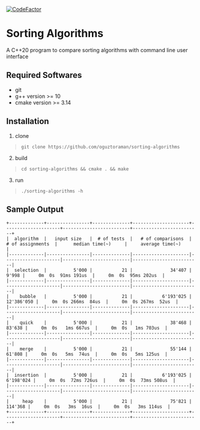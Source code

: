 [![CodeFactor](https://www.codefactor.io/repository/github/oguztoraman/sorting-algorithms/badge/main)](https://www.codefactor.io/repository/github/oguztoraman/sorting-algorithms/overview/main)

# Sorting Algorithms
A C++20 program to compare sorting algorithms with command line user interface

## Required Softwares
+ git
+ g++ version >= 10
+ cmake version >= 3.14

## Installation
1. clone 
> ```git clone https://github.com/oguztoraman/sorting-algorithms```
2. build 
> ```cd sorting-algorithms && cmake . && make```
3. run
> ```./sorting-algorithms -h```

## Sample Output
```
+-------------+----------------+--------------+---------------------+---------------------+-------------------------+-------------------------+
|  algorithm  |   input size   |  # of tests  |   # of comparisons  |   # of assignments  |      median time(~)     |     average time(~)     |
|-------------|----------------|--------------|---------------------|---------------------|-------------------------|-------------------------|
|  selection  |          5'000 |           21 |              34'407 |               9'998 |     0m  0s  91ms 191us  |     0m  0s  95ms 202us  |
|-------------|----------------|--------------|---------------------|---------------------|-------------------------|-------------------------|
|    bubble   |          5'000 |           21 |           6'193'025 |          12'386'050 |     0m  0s 266ms  84us  |     0m  0s 267ms  52us  |
|-------------|----------------|--------------|---------------------|---------------------|-------------------------|-------------------------|
|    quick    |          5'000 |           21 |              38'468 |              83'638 |     0m  0s   1ms 667us  |     0m  0s   1ms 703us  |
|-------------|----------------|--------------|---------------------|---------------------|-------------------------|-------------------------|
|    merge    |          5'000 |           21 |              55'144 |              61'808 |     0m  0s   5ms  74us  |     0m  0s   5ms 125us  |
|-------------|----------------|--------------|---------------------|---------------------|-------------------------|-------------------------|
|  insertion  |          5'000 |           21 |           6'193'025 |           6'198'024 |     0m  0s  72ms 726us  |     0m  0s  73ms 508us  |
|-------------|----------------|--------------|---------------------|---------------------|-------------------------|-------------------------|
|     heap    |          5'000 |           21 |              75'821 |             114'368 |     0m  0s   3ms  16us  |     0m  0s   3ms 114us  |
+-------------+----------------+--------------+---------------------+---------------------+-------------------------+-------------------------+
```


